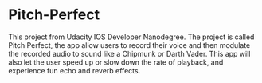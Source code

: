# Pitch-Perfect
This project from Udacity IOS Developer Nanodegree. The project is called Pitch Perfect, the app allow users to record their voice and then modulate the recorded audio to sound like a Chipmunk or Darth Vader. This app will also let the user speed up or slow down the rate of playback, and experience fun echo and reverb effects.
